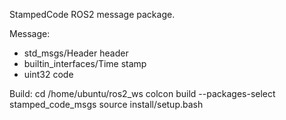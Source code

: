 StampedCode ROS2 message package.

Message:
- std_msgs/Header header
- builtin_interfaces/Time stamp
- uint32 code

Build:
  cd /home/ubuntu/ros2_ws
  colcon build --packages-select stamped_code_msgs
  source install/setup.bash